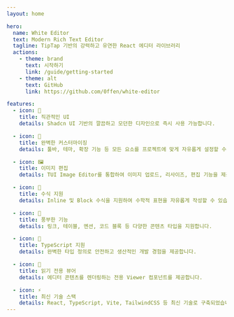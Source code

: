 ```yaml
---
layout: home

hero:
  name: White Editor
  text: Modern Rich Text Editor
  tagline: TipTap 기반의 강력하고 유연한 React 에디터 라이브러리
  actions:
    - theme: brand
      text: 시작하기
      link: /guide/getting-started
    - theme: alt
      text: GitHub
      link: https://github.com/0ffen/white-editor

features:
  - icon: 🎨
    title: 직관적인 UI
    details: Shadcn UI 기반의 깔끔하고 모던한 디자인으로 즉시 사용 가능합니다.

  - icon: 🔧
    title: 완벽한 커스터마이징
    details: 툴바, 테마, 확장 기능 등 모든 요소를 프로젝트에 맞게 자유롭게 설정할 수 있습니다.

  - icon: 🖼️
    title: 이미지 편집
    details: TUI Image Editor를 통합하여 이미지 업로드, 리사이즈, 편집 기능을 제공합니다.

  - icon: 📐
    title: 수식 지원
    details: Inline 및 Block 수식을 지원하여 수학적 표현을 자유롭게 작성할 수 있습니다.

  - icon: 🔗
    title: 풍부한 기능
    details: 링크, 테이블, 멘션, 코드 블록 등 다양한 콘텐츠 타입을 지원합니다.

  - icon: 📱
    title: TypeScript 지원
    details: 완벽한 타입 정의로 안전하고 생산적인 개발 경험을 제공합니다.

  - icon: 🎯
    title: 읽기 전용 뷰어
    details: 에디터 콘텐츠를 렌더링하는 전용 Viewer 컴포넌트를 제공합니다.

  - icon: ⚡
    title: 최신 기술 스택
    details: React, TypeScript, Vite, TailwindCSS 등 최신 기술로 구축되었습니다.
---
```

